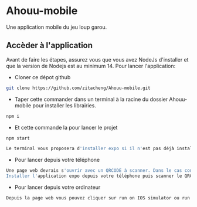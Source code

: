 # Ahouu-mobile

Une application mobile du jeu loup garou.

## Accèder à l'application

Avant de faire les étapes, assurez vous que vous avez NodeJs d'installer et que la version de Nodejs est au minimum 14. Pour lancer l'application:

- Cloner ce dépot github

```sh
git clone https://github.com/zitacheng/Ahouu-mobile.git
```

- Taper cette commander dans un terminal à la racine du dossier Ahouu-mobile pour installer les librairies.

```sh
npm i
```

- Et cette commande la pour lancer le projet

```sh
npm start
```

```sh
Le terminal vous proposera d'installer expo si il n'est pas déjà installé. Il faudra sélectionner 'y' puis entrer pour lancer l'installation.
```

- Pour lancer depuis votre téléphone

```sh
Une page web devrais s'ouvrir avec un QRCODE à scanner. Dans le cas contraire le QRCODE est aussi accessible depuis le terminal.
Installer l'application expo depuis votre téléphone puis scanner le QRCODE pour lancer l'application depuis votre téléphone portable.
```

- Pour lancer depuis votre ordinateur

```sh
Depuis la page web vous pouvez cliquer sur run on IOS simulator ou run on Android device/simulator.
```
